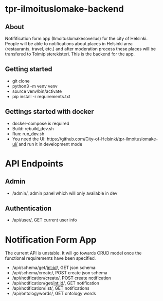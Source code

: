 # tpr-ilmoituslomake-backend

## About

Notifification form app (Ilmoituslomakesovellus) for the city of Helsinki. People will be able to notifications about places in Helsinki area (restaurants, travel, etc.) and after moderation process these places will be transfered to Toimipisterekisteri. This is the backend for the app.

## Getting started

* git clone <thisrepo>
* python3 -m venv venv
* source venv/bin/activate
* pip install -r requirements.txt


## Gettings started with docker

* docker-compose is required
* Build: rebuild_dev.sh
* Run: run_dev.sh
* You need the UI: https://github.com/City-of-Helsinki/tpr-ilmoituslomake-ui/ and run it in development mode

##

# API Endpoints

## Admin

* /admin/, admin panel which will only available in dev

## Authentication

* /api/user/, GET current user info


# Notification Form App

The current API is unstable. It will go towards CRUD model once the functional requirements have been specified.

* /api/schema/get/<int:id>/, GET json schema
* /api/schema/create/, POST create json schema
* /api/notification/create/, POST create notification
* /api/notification/get/<int:id>/, GET notification
* /api/notification/list/, GET notifications
* /api/ontologywords/, GET ontology words